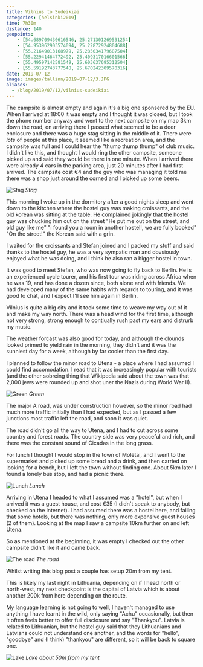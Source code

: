 ```yaml
--- 
title: Vilnius to Sudeikiai
categories: [helsinki2019]
time: 7h30m
distance: 140
geopoints:
    - [54.689709430616546, 25.271301269531254]
    - [54.953962903574094, 25.22872924804688]
    - [55.21649013168979, 25.285034179687504]
    - [55.22941464772492, 25.409317016601566]
    - [55.49597142581549, 25.603637695312504]
    - [55.59192743777548, 25.670242309570316]
date: 2019-07-12
image: images/tallinn/2019-07-12/3.JPG
aliases:
  - /blog/2019/07/12/vilnius-sudeikiai
---
```


The campsite is almost empty and again it's a big one sponsered by the EU.
When I arrived at 18:00 it was empty and I thought it was closed, but I took
the phone number anyway and went to the next campsite on my map 3km down the
road, on arriving there I passed what seemed to be a deer enclosure and there
was a huge stag sitting in the middle of it. There were _lots_ of people at
this place, it seemed like a recreation area, and the campsite was full and I
could hear the "thump thump thump" of club music. I didn't like this, and
thought I would ring the other campsite, someone picked up and said they would
be there in one minute. When I arrived there were already 4 cars in the
parking area, just 20 minutes after I had first arrived. The campsite cost €4
and the guy who was managing it told me there was a shop just around the
corned and I picked up some beers.

![Stag](/images/tallinn/2019-07-12/5.JPG)
*Stag*

This morning I woke up in the dormitory after a good nights sleep and went
down to the kitchen where the hostel guy was making croissants, and the old
korean was sitting at the table. He complained jokingly that the hostel guy
was chucking him out on the street "He put me out on the street, and old guy
like me" "I found you a room in another hostel!, we are fully booked" "On the
street!" the Korean said with a grin.

I waited for the croissants and Stefan joined and I packed my stuff and said
thanks to the hostel guy, he was a very sympatic man and obvsiously enjoyed
what he was doing, and I think he also ran a bigger hostel in town.

It was good to meet Stefan, who was now going to fly back to Berlin. He is an
experienced cycle tourer, and his first tour was riding across Africa when he
was 19, and has done a dozen since, both alone and with friends. We had
developed many of the same habits with regards to touring, and it was good to
chat, and I expect I'll see him again in Berlin.

Vilnius is quite a big city and it took some time to weave my way out of it
and make my way north. There was a head wind for the first time, although not
very strong, strong enough to contiually rush past my ears and distrurb my
music.

The weather forcast was also good for today, and although the clounds looked
primed to yield rain in the morning, they didn't and it was the sunniest day
for a week, although by far cooler than the first day.

I planned to follow the minor road to Utena - a place where I had assumed I
could find accomodation. I read that it was increasingly popular with tourists
(and the other sobreing thing that Wikipedia said about the town was that
2,000 jews were rounded up and shot uner the Nazis during World War II).

![Green](/images/tallinn/2019-07-12/3.JPG)
*Green*

The major A road, was under construction however, so the minor road had much
more traffic initially than I had expected, but as I passed a few junctions
most traffic left the road, and soon it was quiet.

The road didn't go all the way to Utena, and I had to cut across some country
and forest roads. The country side was very peaceful and rich, and there was
the constant sound of Cicadas in the long grass.

For lunch I thought I would stop in the town of Molėtai, and I went to the
supermarket and picked up some bread and a drink, and then carried on looking
for a bench, but I left the town without finding one. About 5km later I found
a lonely bus stop, and had a picnic there.

![Lunch](/images/tallinn/2019-07-12/1.JPG)
*Lunch*

Arriving in Utena I headed to what I assumed was a "hotel", but when I arrived
it was a guest house, and cost €35 (I didn't speak to anybody, but checked on
the internet). I had assumed there was a hostel here, and failing that some
hotels, but there was nothing, only more expensive guest houses (2 of them).
Looking at the map I saw a campsite 10km further on and left Utena.

So as mentioned at the beginning, it was empty I checked out the other
campsite didn't like it and came back.

![The road](/images/tallinn/2019-07-12/4.JPG)
*The road*

Whilst writing this blog post a couple has setup 20m from my tent.

This is likely my last night in Lithuania, depending on if I head north or
north-west, my next checkpoint is the capital of Latvia which is about another
200k from here depending on the route.

My language learning is not going to well, I haven't managed to use anything
I have learnt in the wild, only saying "Achu" occasionally, but then it often
feels better to offer full disclosure and say "Thankyou". Latvia is related to
Lithuanian, but the hostel guy said that they Lithuanians and Latvians could
not understand one another, and the words for "hello", "goodbye" and (I think)
"thankyou" are different, so it will be back to square one.

![Lake](/images/tallinn/2019-07-12/6.JPG)
*Lake about 50m from my tent*
